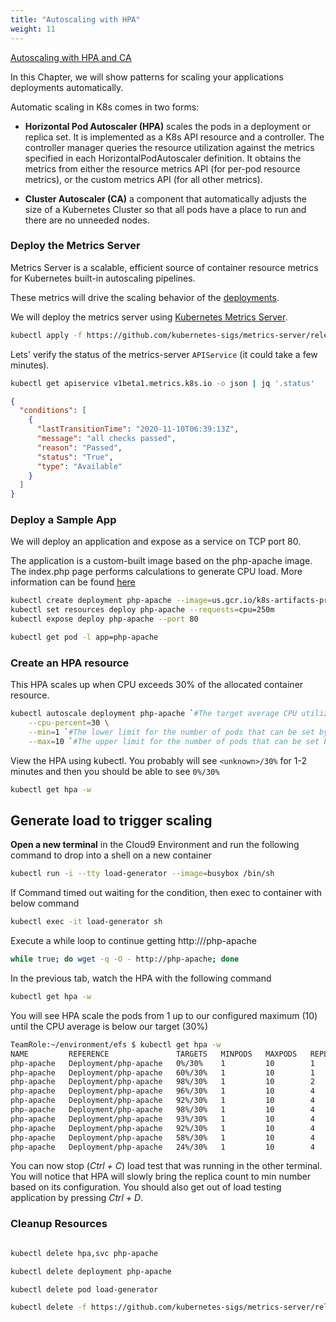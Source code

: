 ```yaml
---
title: "Autoscaling with HPA"
weight: 11
---
```


[Autoscaling with HPA and CA](https://www.eksworkshop.com/beginner/080_scaling/)


In this Chapter, we will show patterns for scaling your applications deployments automatically.

Automatic scaling in K8s comes in two forms:

* **Horizontal Pod Autoscaler (HPA)** scales the pods in a deployment or replica set. It is implemented as a K8s API resource and a controller. The controller manager queries the resource utilization against the metrics specified in each HorizontalPodAutoscaler definition. It obtains the metrics from either the resource metrics API (for per-pod resource metrics), or the custom metrics API (for all other metrics).

* **Cluster Autoscaler (CA)** a component that automatically adjusts the size of a Kubernetes Cluster so that all pods have a place to run and there are no unneeded nodes.

### Deploy the Metrics Server

Metrics Server is a scalable, efficient source of container resource metrics for Kubernetes built-in autoscaling pipelines.

These metrics will drive the scaling behavior of the [deployments](https://kubernetes.io/docs/concepts/workloads/controllers/deployment/).

We will deploy the metrics server using [Kubernetes Metrics Server](https://github.com/kubernetes-sigs/metrics-server).

```sh
kubectl apply -f https://github.com/kubernetes-sigs/metrics-server/releases/download/v0.5.0/components.yaml
```

Lets' verify the status of the metrics-server `APIService` (it could take a few minutes).

```sh
kubectl get apiservice v1beta1.metrics.k8s.io -o json | jq '.status'
```

```json
{
  "conditions": [
    {
      "lastTransitionTime": "2020-11-10T06:39:13Z",
      "message": "all checks passed",
      "reason": "Passed",
      "status": "True",
      "type": "Available"
    }
  ]
}
```

### Deploy a Sample App

We will deploy an application and expose as a service on TCP port 80.

The application is a custom-built image based on the php-apache image. The index.php page performs calculations to generate CPU load. More information can be found [here](https://kubernetes.io/docs/tasks/run-application/horizontal-pod-autoscale-walkthrough/#run-expose-php-apache-server)

```bash
kubectl create deployment php-apache --image=us.gcr.io/k8s-artifacts-prod/hpa-example
kubectl set resources deploy php-apache --requests=cpu=250m
kubectl expose deploy php-apache --port 80

kubectl get pod -l app=php-apache
```

### Create an HPA resource

This HPA scales up when CPU exceeds 30% of the allocated container resource.

```bash
kubectl autoscale deployment php-apache `#The target average CPU utilization` \
    --cpu-percent=30 \
    --min=1 `#The lower limit for the number of pods that can be set by the autoscaler` \
    --max=10 `#The upper limit for the number of pods that can be set by the autoscaler`
```

View the HPA using kubectl. You probably will see `<unknown>/30%` for 1-2 minutes and then you should be able to see `0%/30%`

```bash
kubectl get hpa -w
```

## Generate load to trigger scaling

**Open a new terminal** in the Cloud9 Environment and run the following command to drop into a shell on a new container

```bash
kubectl run -i --tty load-generator --image=busybox /bin/sh
```

If Command timed out waiting for the condition, then exec to container with below command 

```bash
kubectl exec -it load-generator sh
```

Execute a while loop to continue getting http:///php-apache

```bash
while true; do wget -q -O - http://php-apache; done
```

In the previous tab, watch the HPA with the following command

```bash
kubectl get hpa -w
```

You will see HPA scale the pods from 1 up to our configured maximum (10) until the CPU average is below our target (30%)

```bash
TeamRole:~/environment/efs $ kubectl get hpa -w
NAME         REFERENCE               TARGETS   MINPODS   MAXPODS   REPLICAS   AGE
php-apache   Deployment/php-apache   0%/30%    1         10        1          22s
php-apache   Deployment/php-apache   60%/30%   1         10        1          46s
php-apache   Deployment/php-apache   98%/30%   1         10        2          62s
php-apache   Deployment/php-apache   96%/30%   1         10        4          77s
php-apache   Deployment/php-apache   92%/30%   1         10        4          92s
php-apache   Deployment/php-apache   98%/30%   1         10        4          107s
php-apache   Deployment/php-apache   93%/30%   1         10        4          2m2s
php-apache   Deployment/php-apache   92%/30%   1         10        4          2m17s
php-apache   Deployment/php-apache   58%/30%   1         10        4          2m32s
php-apache   Deployment/php-apache   24%/30%   1         10        4          3m2s
```

You can now stop (_Ctrl + C_) load test that was running in the other terminal. You will notice that HPA will slowly bring the replica count to min number based on its configuration. You should also get out of load testing application by pressing _Ctrl + D_.

### Cleanup Resources

```bash

kubectl delete hpa,svc php-apache

kubectl delete deployment php-apache

kubectl delete pod load-generator

kubectl delete -f https://github.com/kubernetes-sigs/metrics-server/releases/download/v0.4.1/components.yaml

```